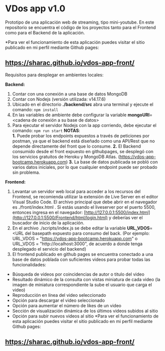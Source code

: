 # VDos app v1.0

Prototipo de una aplicación web de streaming, tipo mini-youtube.
En este repositorio se encuentra el código de los proyectos tanto para el Frontend como para el Backend de la aplicación.

*Para ver el funcionamiento de esta aplicación puedes visitar el sitio publicado en mi perfil mediante Github pages:
## https://sharac.github.io/vdos-app-front/
Requisitos para desplegar en ambientes locales:

**Backend:**
1.  Contar con una conexión a una base de datos MongoDB
2.  Contar con Nodejs (versión utilizada: v14.17.6)
3.  Ubicado en el directorio **./backend/src** abra una terminal y ejecute el comando: `npm install`
4.  En las variables de ambiente debe configurar la variable **mongoURI**=<cadena de conexión a su base de datos>
5.  Para ejecutar el servidor Nodejs con la app corriendo, debe ejecutar el comando: `npm run start`
    **NOTAS**:  
    **1.** Puede probar los endpoints expuestos a través de peticiones por postman, ya que el backend está diseñado como una API/Rest que no depende directamente del front que lo consume.
    **2.** El Backend consumido desde el front expuesto en githubpages, se desplegó con los servicios gratuitos de Heroku y MongoDB Atlas.
    (https://vdos-app-bootcamp.herokuapp.com)
   **3.** La base de datos publicada se pobló con varios datos iniciales, por lo que cualquier endpoint puede ser probado sin problema.



**Frontend:**  
1. Levantar un servidor web local para acceder a los recursos del Frontend, se recomienda utilizar la extensión de Live Server en el editor Visual Studio Code. El archivo principal que debe abrir en el navegador es ./front/index.html . Si estás usando el liveserver por el puerto 5500, entonces ingresa en el navegador: [http://127.0.0.1:5500/index.html](http://127.0.0.1:5500/Frontend/html/login.html) y deberías ver el buscador de inicio de la aplicación.
2. En el archivo ./scripts/index.js se debe editar la variable **URL_VDOS**=<URL del basepath expuesto para consumo del back.
(Por ejemplo: URL_VDOS = "https://vdos-app-bootcamp.herokuapp.com" o URL_VDOS = "http://localhost:3000", de acuerdo a donde tenga desplegado el servicio del backend)
3. El frontend publicado en github pages se encuentra conectado a una base de datos poblada con suficientes videos para probar todas las funcionalidades:
- Búsqueda de vídeos por coincidencias de autor o titulo del video
- Resultado dinámico de la consulta con vistas miniatura de cada video (la imagen de miniatura correspondiente la sube el usuario que carga el video)
- Reproducción en línea del video seleccionado
- Opción para descargar el video seleccionado
- Opción para aumentar el número de likes de un video
- Sección de visualización dinámica de los últimos videos subidos al sitio
- Opción para subir nuevos videos al sitio
*Para ver el funcionamiento de esta aplicación puedes visitar el sitio publicado en mi perfil mediante Github pages:
## https://sharac.github.io/vdos-app-front/
